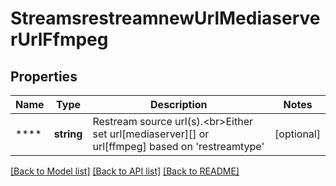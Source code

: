 # StreamsrestreamnewUrlMediaserverUrlFfmpeg

## Properties
Name | Type | Description | Notes
------------ | ------------- | ------------- | -------------
**** | **string** | Restream source url(s).&lt;br&gt;Either set url[mediaserver][] or url[ffmpeg] based on &#x27;restreamtype&#x27; | [optional] 

[[Back to Model list]](../README.md#documentation-for-models) [[Back to API list]](../README.md#documentation-for-api-endpoints) [[Back to README]](../README.md)

